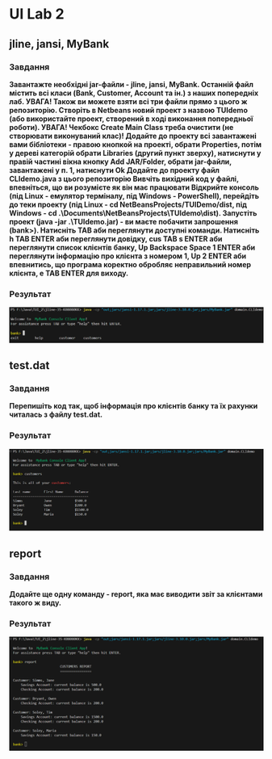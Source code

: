 # UI Lab 2 
## jline, jansi, MyBank
### Завдання
<b>Завантажте необхідні jar-файли - jline, jansi, MyBank. Останній файл містить всі класи (Bank, Customer, Account та ін.) з наших попередніх лаб. УВАГА! Також ви можете взяти всі три файли прямо з цього ж репозиторію.
Створіть в Netbeans новий проект з назвою TUIdemo (або використайте проект, створений в ході виконання попередньої роботи). УВАГА! Чекбокс Create Main Class треба очистити (не створювати виконуваний клас)!
Додайте до проекту всі завантажені вами бібліотеки - правою кнопкой на проекті, обрати Properties, потім у дереві категорій обрати Libraries (другий пункт зверху), натиснути у правій частині вікна кнопку Add JAR/Folder, обрати jar-файли, завантажені у п. 1, натиснути Ok
Додайте до проекту файл CLIdemo.java з цього репозиторію
Вивчіть вихідний код у файлі, впевніться, що ви розумієте як він має працювати
Відкрийте консоль (під Linux - емулятор терміналу, під Windows - PowerShell), перейдіть до теки проекту (під Linux - cd NetBeansProjects/TUIDemo/dist, під Windows - cd .\Documents\NetBeansProjects\TUIdemo\dist). Запустіть проект (java -jar .\TUIdemo.jar) - ви маєте побачити запрошення (bank>). Натисніть TAB аби переглянути доступні команди. Натисніть h TAB ENTER аби переглянути довідку, cus TAB s ENTER аби переглянути список клієнтів банку, Up Backspace Space 1 ENTER аби переглянути інформацію про клієнта з номером 1, Up 2 ENTER аби впевнитись, що програма коректно обробляє неправильний номер клієнта, e TAB ENTER для виходу.</b>

### Результат
![3](images/3.png)

## test.dat
### Завдання
<b>Перепишіть код так, щоб інформація про клієнтів банку та їх рахунки читалась з файлу test.dat.</b>

### Результат 
![4](images/4.png)

## report
### Завдання
<b>Додайте ще одну команду - report, яка має виводити звіт за клієнтами такого ж виду.</b>

### Результат
![5](images/5.png)
